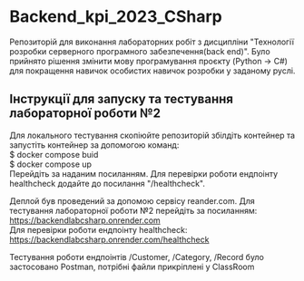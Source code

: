 # Backend_kpi_2023_CSharp

Репозиторій для виконання лабораторних робіт з дисципліни "Технології розробки серверного програмного забезпечення(back end)". Було прийнято рішення змінити мову програмування проєкту (Python -> C#) для покращення навичок особистих навичок розробки у заданому руслі.

## Інструкції для запуску та тестування лабораторної роботи №2
Для локального тестування скопіюйте репозиторій збілдіть контейнер та запустіть контейнер за допомогою команд:\
$ docker compose buid\
$ docker compose up\
Перейдіть за наданим посиланням. Для перевірки роботи ендпоінту healthcheck додайте до посилання "/healthcheck".

Деплой був проведений за допомою сервісу reander.com. Для тестування лабораторної роботи №2 перейдіть за посиланням:\
https://backendlabcsharp.onrender.com \
Для перевірки роботи ендпоінту healthcheck:\
https://backendlabcsharp.onrender.com/healthcheck

Тестування роботи ендпоінтів /Customer, /Category, /Record було застосовано Postman, потрібні файли прикріплені у ClassRoom